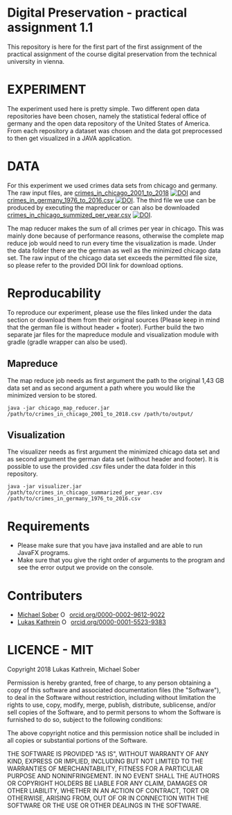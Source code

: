 # Digital Preservation - practical assignment 1.1

This repository is here for the first part of the first assignment of the practical assignment of the course digital preservation from the technical university in vienna.

# EXPERIMENT
The experiment used here is pretty simple. Two different open data repositories have been chosen, namely the statistical federal office of germany and the open data repository of the United States of America. From each repository a dataset was chosen and the data got preprocessed to then get visualized in a JAVA application. 


# DATA
For this experiment we used crimes data sets from chicago and germany. The raw input files, are  [crimes_in_chicago_2001_to_2018](https://doi.org/10.5281/zenodo.1205219)   [![DOI](https://zenodo.org/badge/DOI/10.5281/zenodo.1205219.svg)](https://doi.org/10.5281/zenodo.1205219) and   [crimes_in_germany_1976_to_2016.csv](https://zenodo.org/record/1205342) [![DOI](https://zenodo.org/badge/DOI/10.5281/zenodo.1205342.svg)](https://doi.org/10.5281/zenodo.1205342). The third file we use can be produced by executing the mapreducer or can also be downloaded [crimes_in_chicago_summized_per_year.csv](https://zenodo.org/record/1205333) [![DOI](https://zenodo.org/badge/DOI/10.5281/zenodo.1205333.svg)](https://doi.org/10.5281/zenodo.1205333).
 
The map reducer makes the sum of all crimes per year in chicago. This was mainly done because of performance reasons, otherwise the complete map reduce job would need to run every time the visualization is made. Under the data folder there are the german as well as the minimized chicago data set. The raw input of the chicago data set exceeds the permitted file size, so please refer to the provided DOI link for download options.

# Reproducability
To reproduce our experiment, please use the files linked under the data section or download them from their original sources (Please keep in mind that the german file is without header + footer). Further build the two separate jar files for the mapreduce module and visualization module with gradle (gradle wrapper can also be used).

## Mapreduce
The map reduce job needs as first argument the path to the original 1,43 GB data set and as second argument a path where you would like the minimized version to be stored.

  ```shell
  java -jar chicago_map_reducer.jar /path/to/crimes_in_chicago_2001_to_2018.csv /path/to/output/
  ```

## Visualization
The visualizer needs as first argument the minimized chicago data set and as second argument the german data set (without header and footer). It is possible to use the provided .csv files under the data folder in this repository.

  ```shell
java -jar visualizer.jar /path/to/crimes_in_chicago_summarized_per_year.csv /path/to/crimes_in_germany_1976_to_2016.csv
  ```

# Requirements
* Please make sure that you have java installed and are able to run JavaFX programs.
* Make sure that you give the right order of arguments to the program and see the error output we provide on the console.  

# Contributers
* [Michael Sober](https://orcid.org/0000-0002-9612-9022) <a href="https://orcid.org/0000-0002-9612-9022" target="orcid.widget" rel="noopener noreferrer" style="vertical-align:top;"><img src="https://orcid.org/sites/default/files/images/orcid_16x16.png" style="width:1em;margin-right:.5em;" alt="ORCID iD icon">orcid.org/0000-0002-9612-9022</a>
* [Lukas Kathrein](https://orcid.org/0000-0001-5523-9383) <a href="https://orcid.org/0000-0001-5523-9383" target="orcid.widget" rel="noopener noreferrer" style="vertical-align:top;"><img src="https://orcid.org/sites/default/files/images/orcid_16x16.png" style="width:1em;margin-right:.5em;" alt="ORCID iD icon">orcid.org/0000-0001-5523-9383</a>

# LICENCE - MIT

Copyright 2018 Lukas Kathrein, Michael Sober

Permission is hereby granted, free of charge, to any person obtaining a copy of this software and associated documentation files (the "Software"), to deal in the Software without restriction, including without limitation the rights to use, copy, modify, merge, publish, distribute, sublicense, and/or sell copies of the Software, and to permit persons to whom the Software is furnished to do so, subject to the following conditions:

The above copyright notice and this permission notice shall be included in all copies or substantial portions of the Software.

THE SOFTWARE IS PROVIDED "AS IS", WITHOUT WARRANTY OF ANY KIND, EXPRESS OR IMPLIED, INCLUDING BUT NOT LIMITED TO THE WARRANTIES OF MERCHANTABILITY, FITNESS FOR A PARTICULAR PURPOSE AND NONINFRINGEMENT. IN NO EVENT SHALL THE AUTHORS OR COPYRIGHT HOLDERS BE LIABLE FOR ANY CLAIM, DAMAGES OR OTHER LIABILITY, WHETHER IN AN ACTION OF CONTRACT, TORT OR OTHERWISE, ARISING FROM, OUT OF OR IN CONNECTION WITH THE SOFTWARE OR THE USE OR OTHER DEALINGS IN THE SOFTWARE.
